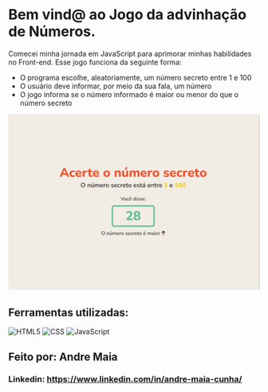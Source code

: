 # Bem vind@ ao Jogo da advinhação de Números.

Comecei minha jornada em JavaScript para aprimorar minhas habilidades no Front-end. Esse jogo funciona da seguinte forma:

* O programa escolhe, aleatoriamente, um número secreto entre 1 e 100
* O usuário deve informar, por meio da sua fala, um número
* O jogo informa se o número informado é maior ou menor do que o número secreto

![image](Captura%20de%20tela%202024-01-30%20151827.png)

## Ferramentas utilizadas:
![HTML5](https://img.shields.io/badge/-HTML5-333333?style=flat&logo=HTML5)
![CSS](https://img.shields.io/badge/-CSS-333333?style=flat&logo=CSS3&logoColor=1572B6)
![JavaScript](https://img.shields.io/badge/-JavaScript-333333?style=flat&logo=javascript)



## Feito por: Andre Maia

### Linkedin: https://www.linkedin.com/in/andre-maia-cunha/